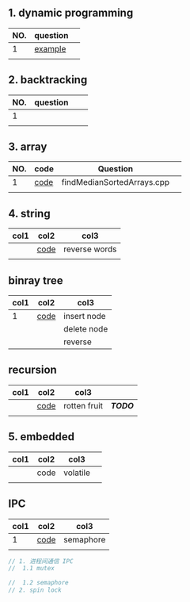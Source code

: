 ## 1. dynamic programming

| NO. | question                  |  |
| --- | ------------------------- | - |
| 1   | [example](./common.c "show me") |  |
|     |                           |  |

## 2. backtracking

| NO. | question |  |  |
| --- | -------- | - | - |
| 1   |          |  |  |
|     |          |  |  |

## 3. array

| NO. | code                                               | Question                   |  |
| --- | -------------------------------------------------- | -------------------------- | - |
| 1   | [code](code_lib/chapter_2/findMedianSortedArrays.cpp) | findMedianSortedArrays.cpp |  |
|     |                                                    |                            |  |

## 4. string

| col1 | col2                                     | col3          |
| ---- | ---------------------------------------- | ------------- |
|      | [code](code_lib/chapter_1/reverseWords.cpp) | reverse words |
|      |                                          |               |

## binray tree

| col1 | col2                                               | col3        |
| ---- | -------------------------------------------------- | ----------- |
| 1    | [code](code_lib/chapter_10_binaryTree/InsBinTree.cpp) | insert node |
|      |                                                    | delete node |
|      |                                                    | reverse     |

## recursion

| col1 | col2                                                         | col3         |              |
| ---- | ------------------------------------------------------------ | ------------ | ------------ |
|      | [code](code_lib/chapter_9_recursion/backtrack/rotten_fruit.cpp) | rotten fruit | ***TODO*** |
|      |                                                              |              |              |

## 5. embedded

| col1 | col2 | col3     |  |
| ---- | ---- | -------- | - |
|      | code | volatile |  |
|      |      |          |  |

## IPC

| col1 | col2                            | col3      |
| ---- | ------------------------------- | --------- |
| 1    | [code](demo/chapter10_semaphore.c) | semaphore |
|      |                                 |           |

```c++
// 1. 进程间通信 IPC
// 	1.1 mutex

//	1.2 semaphore
// 2. spin lock
```
